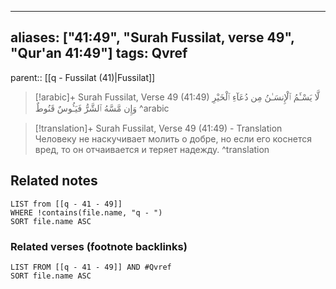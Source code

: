 
---
aliases: ["41:49", "Surah Fussilat, verse 49", "Qur'an 41:49"]
tags: Qvref
---

parent:: [[q - Fussilat (41)|Fussilat]]

> [!arabic]+ Surah Fussilat, Verse 49 (41:49)
> <span class="quran-arabic">لَّا يَسْـَٔمُ ٱلْإِنسَـٰنُ مِن دُعَآءِ ٱلْخَيْرِ وَإِن مَّسَّهُ ٱلشَّرُّ فَيَـُٔوسٌ قَنُوطٌ</span>
^arabic

> [!translation]+ Surah Fussilat, Verse 49 (41:49) - Translation
> Человеку не наскучивает молить о добре, но если его коснется вред, то он отчаивается и теряет надежду.
^translation



## Related notes
```dataview
LIST from [[q - 41 - 49]]
WHERE !contains(file.name, "q - ")
SORT file.name ASC
```

### Related verses (footnote backlinks)
```dataview
LIST FROM [[q - 41 - 49]] AND #Qvref
SORT file.name ASC
```

